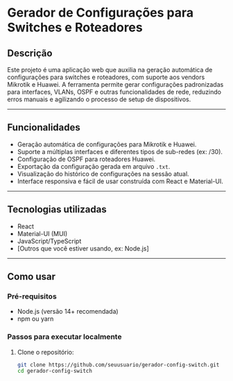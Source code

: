 # Gerador de Configurações para Switches e Roteadores

## Descrição

Este projeto é uma aplicação web que auxilia na geração automática de configurações para switches e roteadores, com suporte aos vendors Mikrotik e Huawei. A ferramenta permite gerar configurações padronizadas para interfaces, VLANs, OSPF e outras funcionalidades de rede, reduzindo erros manuais e agilizando o processo de setup de dispositivos.

---

## Funcionalidades

- Geração automática de configurações para Mikrotik e Huawei.
- Suporte a múltiplas interfaces e diferentes tipos de sub-redes (ex: /30).
- Configuração de OSPF para roteadores Huawei.
- Exportação da configuração gerada em arquivo `.txt`.
- Visualização do histórico de configurações na sessão atual.
- Interface responsiva e fácil de usar construída com React e Material-UI.

---

## Tecnologias utilizadas

- React  
- Material-UI (MUI)  
- JavaScript/TypeScript  
- [Outros que você estiver usando, ex: Node.js]

---

## Como usar

### Pré-requisitos

- Node.js (versão 14+ recomendada)  
- npm ou yarn

### Passos para executar localmente

1. Clone o repositório:

   ```bash
   git clone https://github.com/seuusuario/gerador-config-switch.git
   cd gerador-config-switch
```
